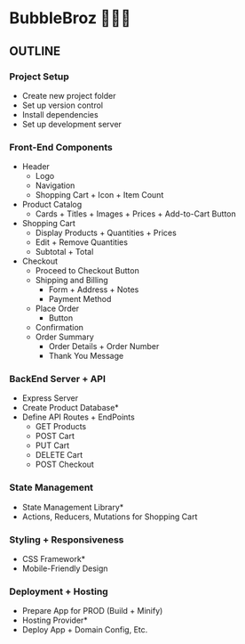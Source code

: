 # BubbleBroz 🛒🧼✨

## OUTLINE

### Project Setup
- Create new project folder
- Set up version control
- Install dependencies
- Set up development server

### Front-End Components
- Header
    - Logo
    - Navigation
    - Shopping Cart + Icon + Item Count
- Product Catalog
    - Cards + Titles + Images + Prices + Add-to-Cart Button
- Shopping Cart
    - Display Products + Quantities + Prices
    - Edit + Remove Quantities
    - Subtotal + Total
- Checkout
    - Proceed to Checkout Button
    - Shipping and Billing
        - Form + Address + Notes
        - Payment Method
    - Place Order
        - Button
    - Confirmation
    - Order Summary
        - Order Details + Order Number
        - Thank You Message

### BackEnd Server + API
- Express Server
- Create Product Database*
- Define API Routes + EndPoints
    - GET Products
    - POST Cart
    - PUT Cart
    - DELETE Cart
    - POST Checkout

### State Management
- State Management Library*
- Actions, Reducers, Mutations for Shopping Cart

### Styling + Responsiveness
- CSS Framework*
- Mobile-Friendly Design

### Deployment + Hosting
- Prepare App for PROD (Build + Minify)
- Hosting Provider*
- Deploy App + Domain Config, Etc.

